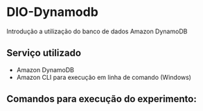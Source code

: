 # DIO-Dynamodb
Introdução a utilização do banco de dados Amazon DynamoDB 

## Serviço utilizado
  - Amazon DynamoDB
  - Amazon CLI para execução em linha de comando (Windows)
 
## Comandos para execução do experimento:
